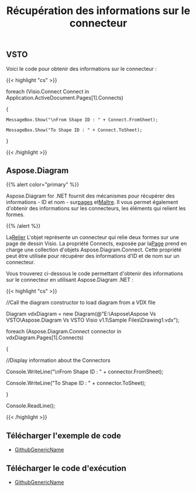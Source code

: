 ﻿---
title: Récupération des informations sur le connecteur
type: docs
weight: 90
url: /fr/net/retrieving-connector-information/
---
## **VSTO**
Voici le code pour obtenir des informations sur le connecteur :

{{< highlight "cs" >}}

   foreach (Visio.Connect Connect in Application.ActiveDocument.Pages[1].Connects)

  {

    MessageBox.Show("\nFrom Shape ID : " + Connect.FromSheet);

    MessageBox.Show("To Shape ID : " + Connect.ToSheet);

  }


{{< /highlight >}}
## **Aspose.Diagram**
{{% alert color="primary" %}} 

 Aspose.Diagram for .NET fournit des mécanismes pour récupérer des informations - ID et nom - sur[pages](https://reference.aspose.com/diagram/net/aspose.diagram/pagecollection) et[Maître](https://reference.aspose.com/diagram/net/aspose.diagram/mastercollection). Il vous permet également d'obtenir des informations sur les connecteurs, les éléments qui relient les formes.

{{% /alert %}} 

 La[Relier](https://reference.aspose.com/diagram/net/aspose.diagram/connect) L'objet représente un connecteur qui relie deux formes sur une page de dessin Visio. La propriété Connects, exposée par la[Page](https://reference.aspose.com/diagram/net/aspose.diagram/page) prend en charge une collection d'objets Aspose.Diagram.Connect. Cette propriété peut être utilisée pour récupérer des informations d'ID et de nom sur un connecteur.

Vous trouverez ci-dessous le code permettant d'obtenir des informations sur le connecteur en utilisant Aspose.Diagram .NET :

{{< highlight "cs" >}}

  //Call the diagram constructor to load diagram from a VDX file

 Diagram vdxDiagram = new Diagram(@"E:\Aspose\Aspose Vs VSTO\Aspose.Diagram Vs VSTO Visio v1.1\Sample Files\Drawing1.vdx");

 foreach (Aspose.Diagram.Connect connector in vdxDiagram.Pages[1].Connects)

 {

   //Display information about the Connectors

   Console.WriteLine("\nFrom Shape ID : " + connector.FromSheet);

   Console.WriteLine("To Shape ID : " + connector.ToSheet);

 }

 Console.ReadLine();


{{< /highlight >}}
## **Télécharger l'exemple de code**
- [GithubGenericName](https://github.com/aspose-diagram/Aspose.Diagram-for-.NET/releases/tag/AsposeDiagramVsVSTOv1.1)
## **Télécharger le code d'exécution**
- [GithubGenericName](https://github.com/aspose-diagram/Aspose.Diagram-for-.NET/tree/master/Plugins/Aspose.Diagram%20Vs%20VSTO%20Visio/Code%20Comparison%20of%20Common%20Features/Retrieving%20Connector%20Information)

